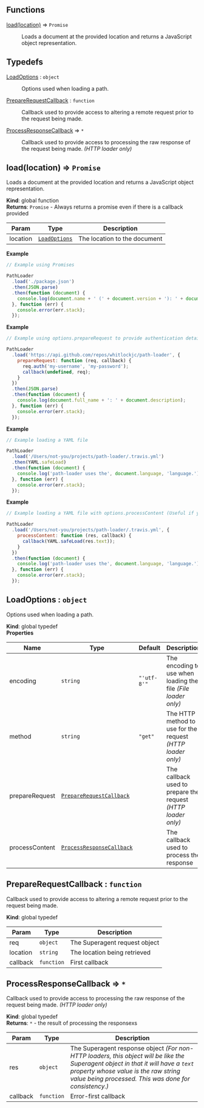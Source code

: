## Functions

<dl>
<dt><a href="#load">load(location)</a> ⇒ <code>Promise</code></dt>
<dd><p>Loads a document at the provided location and returns a JavaScript object representation.</p>
</dd>
</dl>

## Typedefs

<dl>
<dt><a href="#LoadOptions">LoadOptions</a> : <code>object</code></dt>
<dd><p>Options used when loading a path.</p>
</dd>
<dt><a href="#PrepareRequestCallback">PrepareRequestCallback</a> : <code>function</code></dt>
<dd><p>Callback used to provide access to altering a remote request prior to the request being made.</p>
</dd>
<dt><a href="#ProcessResponseCallback">ProcessResponseCallback</a> ⇒ <code>*</code></dt>
<dd><p>Callback used to provide access to processing the raw response of the request being made. <em>(HTTP loader only)</em></p>
</dd>
</dl>

<a name="load"></a>

## load(location) ⇒ <code>Promise</code>
Loads a document at the provided location and returns a JavaScript object representation.

**Kind**: global function  
**Returns**: <code>Promise</code> - Always returns a promise even if there is a callback provided  

| Param | Type | Description |
| --- | --- | --- |
| location | <code>[LoadOptions](#LoadOptions)</code> | The location to the document |

**Example**  
```js
// Example using Promises

PathLoader
  .load('./package.json')
  .then(JSON.parse)
  .then(function (document) {
    console.log(document.name + ' (' + document.version + '): ' + document.description);
  }, function (err) {
    console.error(err.stack);
  });
```
**Example**  
```js
// Example using options.prepareRequest to provide authentication details for a remotely secure URL

PathLoader
  .load('https://api.github.com/repos/whitlockjc/path-loader', {
    prepareRequest: function (req, callback) {
      req.auth('my-username', 'my-password');
      callback(undefined, req);
    }
  })
  .then(JSON.parse)
  .then(function (document) {
    console.log(document.full_name + ': ' + document.description);
  }, function (err) {
    console.error(err.stack);
  });
```
**Example**  
```js
// Example loading a YAML file

PathLoader
  .load('/Users/not-you/projects/path-loader/.travis.yml')
  .then(YAML.safeLoad)
  .then(function (document) {
    console.log('path-loader uses the', document.language, 'language.');
  }, function (err) {
    console.error(err.stack);
  });
```
**Example**  
```js
// Example loading a YAML file with options.processContent (Useful if you need information in the raw response)

PathLoader
  .load('/Users/not-you/projects/path-loader/.travis.yml', {
    processContent: function (res, callback) {
      callback(YAML.safeLoad(res.text));
    }
  })
  .then(function (document) {
    console.log('path-loader uses the', document.language, 'language.');
  }, function (err) {
    console.error(err.stack);
  });
```
<a name="LoadOptions"></a>

## LoadOptions : <code>object</code>
Options used when loading a path.

**Kind**: global typedef  
**Properties**

| Name | Type | Default | Description |
| --- | --- | --- | --- |
| encoding | <code>string</code> | <code>&quot;&#x27;utf-8&#x27;&quot;</code> | The encoding to use when loading the file *(File loader only)* |
| method | <code>string</code> | <code>&quot;get&quot;</code> | The HTTP method to use for the request *(HTTP loader only)* |
| prepareRequest | <code>[PrepareRequestCallback](#PrepareRequestCallback)</code> |  | The callback used to prepare the request *(HTTP loader only)* |
| processContent | <code>[ProcessResponseCallback](#ProcessResponseCallback)</code> |  | The callback used to process the response |

<a name="PrepareRequestCallback"></a>

## PrepareRequestCallback : <code>function</code>
Callback used to provide access to altering a remote request prior to the request being made.

**Kind**: global typedef  

| Param | Type | Description |
| --- | --- | --- |
| req | <code>object</code> | The Superagent request object |
| location | <code>string</code> | The location being retrieved |
| callback | <code>function</code> | First callback |

<a name="ProcessResponseCallback"></a>

## ProcessResponseCallback ⇒ <code>\*</code>
Callback used to provide access to processing the raw response of the request being made. *(HTTP loader only)*

**Kind**: global typedef  
**Returns**: <code>\*</code> - the result of processing the responsexs  

| Param | Type | Description |
| --- | --- | --- |
| res | <code>object</code> | The Superagent response object *(For non-HTTP loaders, this object will be like the Superagent object in that it will have a `text` property whose value is the raw string value being processed.  This was done for consistency.)* |
| callback | <code>function</code> | Error-first callback |

